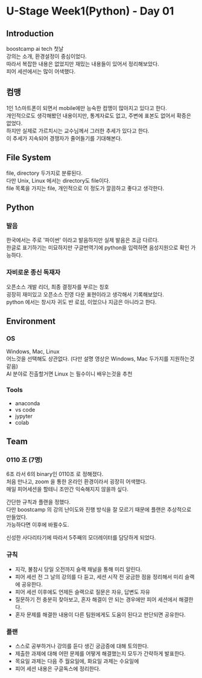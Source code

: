 # U-Stage Week1(Python) - Day 01

## Introduction
boostcamp ai tech 첫날  
강의는 소개, 환경설정이 중심이었다.  
따라서 복잡한 내용은 없었지만 재밌는 내용들이 있어서 정리해보았다.  
피어 세션에서는 많이 어색했다.  

## 컴맹
1인 1스마트폰이 되면서 mobile에만 능숙한 컴맹이 많아지고 있다고 한다.  
개인적으로도 생각해봤던 내용이지만, 통계자료도 없고, 주변에 표본도 없어서 확증은 없었다.  
하지만 실제로 가르치시는 교수님께서 그러한 추세가 있다고 한다.  
이 추세가 지속되어 경쟁자가 줄어들기를 기대해본다.  

## File System
file, directory 두가지로 분류된다.  
다만 Unix, Linux 에서는 directory도 file이다.  
file 목록을 가지는 file, 개인적으로 이 정도가 깔끔하고 좋다고 생각한다.  

## Python
### 발음
한국에서는 주로 '파이썬' 이라고 발음하지만 실제 발음은 조금 다르다.  
한글로 표기하기는 미묘하지만 구글번역기에 python을 입력하면 음성지원으로 확인 가능하다.  

### 자비로운 종신 독재자  
오픈소스 개발 리더, 최종 결정자를 부르는 칭호  
굉장히 재미있고 오픈소스 진영 다운 표현이라고 생각해서 기록해보았다.  
python 에서는 창시자 귀도 반 로섬, 이었으나 지금은 아니라고 한다.  

## Environment
### OS
Windows, Mac, Linux  
어느것을 선택해도 상관없다. (다만 설명 영상은 Windows, Mac 두가지를 지원하는것 같음)  
AI 분야로 진출할거면 Linux 는 필수이니 배우는것을 추천  

### Tools
- anaconda
- vs code
- jypyter
- colab


## Team
### 0110 조 (7명)
6조 라서 6의 binary인 0110조 로 정해졌다.  
처음 만나고, zoom 을 통한 온라인 환경이라서 굉장히 어색했다.  
매일 피어세션을 할테니 조만간 익숙해지지 않을까 싶다.  
  
간단한 규칙과 플랜을 정했다.  
다만 boostcamp 의 강의 난이도와 진행 방식을 잘 모르기 때문에 플랜은 추상적으로 만들었다.  
가능하다면 이후에 바뀔수도.  
  
신성한 사다리타기에 따라서 5주째의 모더레이터를 담당하게 되었다.  

### 규칙
- 지각, 불참시 당일 오전까지 슬랙 채널을 통해 미리 알린다.
- 피어 세션 전 그 날의 강의를 다 듣고, 세션 시작 전 궁금한 점을 정리해서 미리 슬랙에 공유한다.
- 피어 세션 이후에도 언제든 슬랙으로 질문은 자유, 답변도 자유
- 질문하기 전 충분히 찾아보고, 혼자 해결이 안 되는 경우에만 피어 세션에서 해결한다.
- 혼자 문제를 해결한 내용이 다른 팀원에게도 도움이 된다고 판단되면 공유한다.

### 플랜
- 스스로 공부하거나 강의를 듣다 생긴 궁금증에 대해 토의한다.
- 제출한 과제에 대해 어떤 문제를 어떻게 해결했는지 모두가 간략하게 발표한다.
- 목요일 과제는 다음 주 월요일에, 화요일 과제는 수요일에
- 피어 세션 내용은 구글독스에 정리한다.

